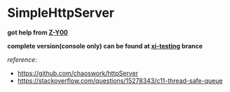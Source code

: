 # SimpleHttpServer
**got help from [Z-Y00](https://github.com/Z-Y00)**

**complete version(console only) can be found at [xi-testing](https://github.com/xiyoyoyohades/SimpleHttpServer/tree/xi-testing) brance**

_reference:_
- https://github.com/chaoswork/httpServer
- https://stackoverflow.com/questions/15278343/c11-thread-safe-queue
